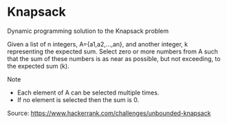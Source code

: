 # Knapsack
Dynamic programming solution to the Knapsack problem

Given a list of n integers, A={a1,a2,…,an}, and another integer, k representing the expected sum. Select zero or more numbers from A such that the sum of these numbers is as near as possible, but not exceeding, to the expected sum (k).

Note
- Each element of A can be selected multiple times.
- If no element is selected then the sum is 0.

Source: https://www.hackerrank.com/challenges/unbounded-knapsack
